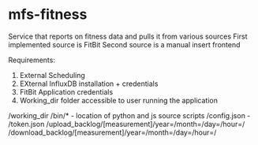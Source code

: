 # mfs-fitness

Service that reports on fitness data and pulls it from various sources
First implemented source is FitBit
Second source is a manual insert frontend

Requirements:
1. External Scheduling
2. EXternal InfluxDB installation + credentials
3. FitBit Application credentials
4. Working_dir folder accessible to user running the application

/working_dir
	/bin/* - location of python and js source scripts
	/config.json - 
	/token.json
	/upload_backlog/[measurement]/year=/month=/day=/hour=/
	/download_backlog/[measurement]/year=/month=/day=/hour=/